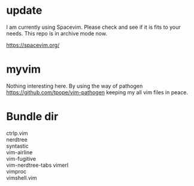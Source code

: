 
update
======

I am currently using Spacevim. Please check and see if it is fits to your needs.
This repo is in archive mode now.

https://spacevim.org/


myvim
=====

Nothing interesting here.
By using the way of pathogen
https://github.com/tpope/vim-pathogen
keeping my all vim files in peace.


Bundle dir
===========

ctrlp.vim         
nerdtree          
syntastic         
vim-airline       
vim-fugitive      
vim-nerdtree-tabs 
vimerl            
vimproc           
vimshell.vim
